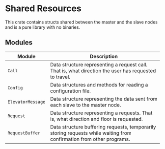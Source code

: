 # Shared Resources

This crate contains structs shared between the master and the slave nodes and is a
pure library with no binaries.

## Modules

| Module | Description |
| --- | --- |
| `Call` | Data structure representing a request call. That is, what direction the user has requested to travel. |
| `Config` | Data structures and methods for reading a configuration file. |
| `ElevatorMessage` | Data structure representing the data sent from each slave to the master node. |
| `Request` | Data structure representing a requests. That is, what direction and floor is requested. |
| `RequestBuffer` | Data structure buffering requests, temporarily storing requests while waiting from confirmation from other programs. |
